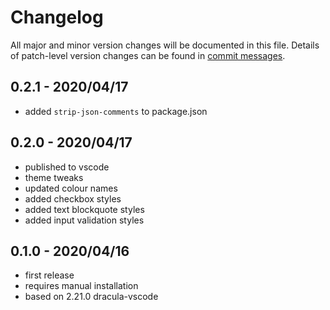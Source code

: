 # Changelog
All major and minor version changes will be documented in this file. Details of
patch-level version changes can be found in [commit messages](../../commits/master).

## 0.2.1 - 2020/04/17
- added `strip-json-comments` to package.json

## 0.2.0 - 2020/04/17
- published to vscode
- theme tweaks
- updated colour names
- added checkbox styles
- added text blockquote styles
- added input validation styles

## 0.1.0 - 2020/04/16
- first release
- requires manual installation
- based on 2.21.0 dracula-vscode
